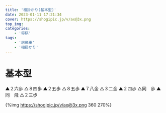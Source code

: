 ```yaml
---
title: '相掛かり(基本型)'
date: 2023-01-11 17:21:34
cover: https://shogipic.jp/v/ax@3x.png
top_img:
categories:
    - '将棋'
tags:
    - '居飛車'
    - '相掛かり'
---
```

# 基本型
▲２六歩 △８四歩 ▲２五歩 △８五歩 ▲７八金 △３二金
▲２四歩 △同　歩 ▲同　飛 △２三歩

{%img https://shogipic.jp/v/ax@3x.png 360 270%}

